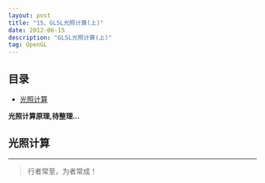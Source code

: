 ```yaml
---
layout: post
title: "15、GLSL光照计算(上)"
date: 2012-06-15
description: "GLSL光照计算(上)"
tag: OpenGL
---
```

 


<!-- - [参考文章：OpenGL ES初探（上）](https://www.jianshu.com/p/f58fff6d0ba0) -->


## 目录
- [光照计算](#content1) 




**光照计算原理,待整理...**








<!-- ************************************************ -->
## <a id="content1"></a>光照计算



----------
>  行者常至，为者常成！


